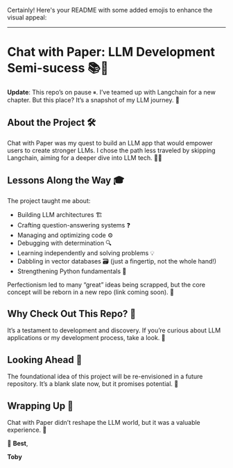 Certainly! Here's your README with some added emojis to enhance the visual appeal:

---

# Chat with Paper: LLM Development Semi-sucess 📚🤖

**Update**: This repo’s on pause ⏸. I’ve teamed up with Langchain for a new chapter. But this place? It’s a snapshot of my LLM journey. 📸

## About the Project 🛠️
Chat with Paper was my quest to build an LLM app that would empower users to create stronger LLMs. I chose the path less traveled by skipping Langchain, aiming for a deeper dive into LLM tech. 🏊‍♂️

## Lessons Along the Way 🎓
The project taught me about:
- Building LLM architectures 🏗️
- Crafting question-answering systems ❓
- Managing and optimizing code ⚙️
- Debugging with determination 🔍
- Learning independently and solving problems 💡
- Dabbling in vector databases 🗃️ (just a fingertip, not the whole hand!)
- Strengthening Python fundamentals 🐍

Perfectionism led to many “great” ideas being scrapped, but the core concept will be reborn in a new repo (link coming soon). 🌱

## Why Check Out This Repo? 🤔
It’s a testament to development and discovery. If you’re curious about LLM applications or my development process, take a look. 👀

## Looking Ahead 🔮
The foundational idea of this project will be re-envisioned in a future repository. It’s a blank slate now, but it promises potential. 🌟

## Wrapping Up 🎁
Chat with Paper didn’t reshape the LLM world, but it was a valuable experience. 🌟

👋 **Best**,

**Toby**

